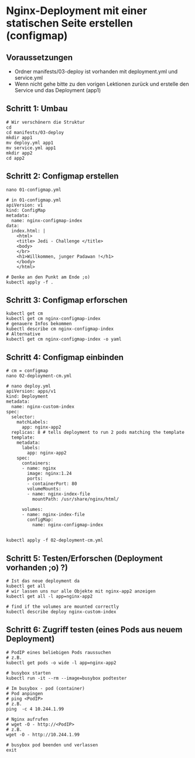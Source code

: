 # Nginx-Deployment mit einer statischen Seite erstellen (configmap)

## Voraussetzungen 

  * Ordner manifests/03-deploy ist vorhanden mit deployment.yml und service.yml 
  * Wenn nicht gehe bitte zu den vorigen Lektionen zurück und erstelle den Service und das Deployment (app1)

## Schritt 1: Umbau  

```
# Wir verschönern die Struktur 
cd
cd manifests/03-deploy
mkdir app1
mv deploy.yml app1
mv service.yml app1
mkdir app2
cd app2
```

## Schritt 2: Configmap erstellen 

```
nano 01-configmap.yml
```

```
# in 01-configmap.yml
apiVersion: v1
kind: ConfigMap
metadata:
  name: nginx-configmap-index
data:
  index.html: |
    <html>
    <title> Jedi - Challenge </title>
    <body>
    </br>
    <h1>Willkommen, junger Padawan !</h1>
    </body>
    </html>
```

```
# Denke an den Punkt am Ende ;o)
kubectl apply -f .
```

## Schritt 3: Configmap erforschen

```
kubectl get cm
kubectl get cm nginx-configmap-index
# genauere Infos bekommen 
kubectl describe cm nginx-configmap-index
# Alternative
kubectl get cm nginx-configmap-index -o yaml
```

## Schritt 4: Configmap einbinden 

```
# cm = configmap 
nano 02-deployment-cm.yml
```

```
# nano deploy.yml 
apiVersion: apps/v1
kind: Deployment
metadata:
  name: nginx-custom-index
spec:
  selector:
    matchLabels:
      app: nginx-app2
  replicas: 8 # tells deployment to run 2 pods matching the template
  template:
    metadata:
      labels:
        app: nginx-app2
    spec:
      containers:
      - name: nginx
        image: nginx:1.24
        ports:
        - containerPort: 80
        volumeMounts:
        - name: nginx-index-file
          mountPath: /usr/share/nginx/html/

      volumes:
      - name: nginx-index-file
        configMap:
          name: nginx-configmap-index
        
```

```
kubectl apply -f 02-deployment-cm.yml 
```

## Schritt 5: Testen/Erforschen (Deployment vorhanden ;o) ?)

```
# Ist das neue deployment da
kubectl get all 
# wir lassen uns nur alle Objekte mit nginx-app2 anzeigen
kubectl get all -l app=nginx-app2 

# find if the volumes are mounted correctly
kubectl describe deploy nginx-custom-index
```

## Schritt 6: Zugriff testen (eines Pods aus neuem Deployment)

```
# PodIP eines beliebigen Pods raussuchen
# z.B. 
kubectl get pods -o wide -l app=nginx-app2
```

```
# busybox starten 
kubectl run -it --rm --image=busybox podtester
````

```
# Im busybox - pod (container)
# Pod anpingen
# ping <PodIP>
# z.B.
ping  -c 4 10.244.1.99

# Nginx aufrufen
# wget -O - http://<PodIP>
# z.B.
wget -O - http://10.244.1.99
```

```
# busybox pod beenden und verlassen
exit
```
